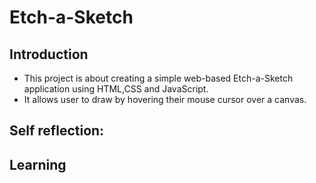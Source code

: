 # **Etch-a-Sketch**

## Introduction
- This project is about creating a simple web-based Etch-a-Sketch application using HTML,CSS and JavaScript.
- It allows user to draw by hovering their mouse cursor over a canvas.

## Self reflection:


## Learning




